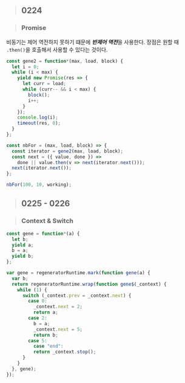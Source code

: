 > ## 0224

> ### Promise

비동기는 제어 역전하지 못하기 떄문에 ***반제어 역전***을 사용한다. 장점은 원할 때 `.then()`을 호출해서 사용할 수 있다는 것이다.

```js
const gene2 = function*(max, load, block) {
  let i = 0;
  while (i < max) {
    yield new Promise(res => {
      let curr = load;
      while (curr-- && i < max) {
        block();
        i++;
      }
    });
    console.log(i);
    timeout(res, 0);
  }
};

const nbFor = (max, load, block) => {
  const iterator = gene2(max, load, block);
  const next = ({ value, done }) =>
    done || value.then(v => next(iterator.next()));
  next(iterator.next());
};

nbFor(100, 10, working);
```

> ## 0225 - 0226

> ### Context & Switch

```js
const gene = function*(a) {
  let b;
  yield a;
  b = a;
  yield b;
};
```

```js
var gene = regeneratorRuntime.mark(function gene(a) {
  var b;
  return regeneratorRuntime.wrap(function gene$(_context) {
    while (1) {
      switch (_context.prev = _context.next) {
        case 0:
          _context.next = 2;
          return a;
        case 2:
          b = a;
          _context.next = 5;
          return b;
        case 5:
          case "end":
          return _context.stop();
      }
    }
  }, gene);
});
```